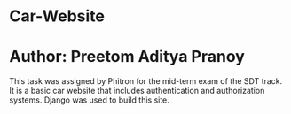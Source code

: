 # Car-Website
# Author: Preetom Aditya Pranoy
<p>This task was assigned by Phitron for the mid-term exam of the SDT track. It is a basic car website that includes authentication and authorization systems. Django was used to build this site.</p>
